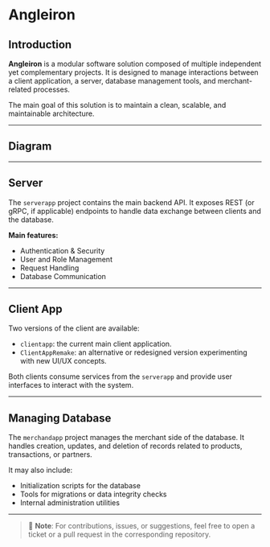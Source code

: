 ﻿# Angleiron

## Introduction

**Angleiron** is a modular software solution composed of multiple independent yet complementary projects. It is designed to manage interactions between a client application, a server, database management tools, and merchant-related processes.

The main goal of this solution is to maintain a clean, scalable, and maintainable architecture.

---

## Diagram


---

## Server

The `serverapp` project contains the main backend API. It exposes REST (or gRPC, if applicable) endpoints to handle data exchange between clients and the database.

**Main features:**
- Authentication & Security
- User and Role Management
- Request Handling
- Database Communication

---

## Client App

Two versions of the client are available:

- `clientapp`: the current main client application.
- `ClientAppRemake`: an alternative or redesigned version experimenting with new UI/UX concepts.

Both clients consume services from the `serverapp` and provide user interfaces to interact with the system.

---

## Managing Database

The `merchandapp` project manages the merchant side of the database. It handles creation, updates, and deletion of records related to products, transactions, or partners.

It may also include:
- Initialization scripts for the database
- Tools for migrations or data integrity checks
- Internal administration utilities

---

> 📌 **Note**: For contributions, issues, or suggestions, feel free to open a ticket or a pull request in the corresponding repository.
